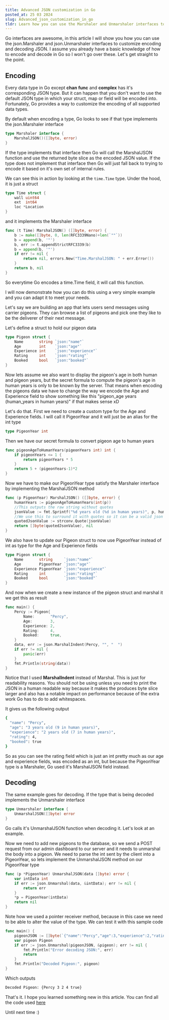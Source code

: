 ```yaml
---
title: Advanced JSON customization in Go
posted_at: 25 03 2024
slug: Advanced_json_customization_in_go
tldr: Learn how you can use the Marshaler and Unmarshaler interfaces to customize encoding and decoding JSON
---
```


Go interfaces are awesome, in this article I will show you how you can use the json.Marshaler and json.Unmarshaler interfaces to customize 
encoding and decoding JSON.
I assume you already have a basic knowledge of how to encode and decode in Go so I won't go over these. Let's get straight to the point.

## Encoding
Every data type in Go except **chan** **func** and **complex** has it's corresponding JSON type. But it can happen that you don't want to use the default
JSON type in which your struct, map or field will be encoded into. Fortunately, Go provides a way to customize the encoding of all supported data types.

By default when encoding a type, Go looks to see if that type implements the json.Marshaler interface
```go
type Marshaler interface {
    MarshalJSON()([]byte, error)
}
```
If the type implements that interface then Go will call the MarshalJSON function and use the returned byte slice as the encoded JSON value.
If the type does not implement that interface then Go will just fall back to trying to encode it based on it's own set of internal rules.

We can see this in action by looking at the `time.Time` type. Under the hood, it is just a struct 
```go
type Time struct {
	wall uint64
	ext  int64
	loc *Location
}
```
and it implements the Marshaler interface 
```go
func (t Time) MarshalJSON() ([]byte, error) {
	b := make([]byte, 0, len(RFC3339Nano)+len(`""`))
	b = append(b, '"')
	b, err := t.appendStrictRFC3339(b)
	b = append(b, '"')
	if err != nil {
		return nil, errors.New("Time.MarshalJSON: " + err.Error())
	}
	return b, nil
}
```
So everytime Go encodes a time.Time field, it will call this function.

I will now demonstrate how you can do this using a very simple example and you can adapt it to meet your needs.

Let's say we are building an app that lets users send messages using carrier pigeons. They can browse a list of pigeons and pick one they like to be the deliverer of their next message.

Let's define a struct to hold our pigeon data
```go
type Pigeon struct {
	Name       string `json:"name"`
	Age        int    `json:"age"`
	Experience int    `json:"experience"`
	Rating     int    `json:"rating"`
	Booked     bool   `json:"booked"`
}
```
Now lets assume we also want to display the pigeon's age in both human and pigeon years, but the secret formula to compute the pigeon's age in human years is only to be known by the server.
That means when encoding the pigeons data we have to change the way we encode the Age and Experience field to show something like this "pigeon_age years (human_years in human years)"
if that makes sense xD

Let's do that. First we need to create a custom type for the Age and Experience fields. I will call it PigeonYear and it will just be an alias for the int type
```go
type PigeonYear int
```
Then we have our secret formula to convert pigeon age to human years
```go
func pigeonAgeToHumanYears(pigeonYears int) int {
	if pigeonYears <= 1 {
		return pigeonYears * 5
	}
	return 5 + (pigeonYears-1)*2 
}
```
Now we have to make our PigeonYear type satisfy the Marshaler interface by implementing the MarshalJSON method
```go
func (p PigeonYear) MarshalJSON() ([]byte, error) {
	humanYears := pigeonAgeToHumanYears(int(p))
    //This outputs the raw string without quotes
	jsonValue := fmt.Sprintf("%d years old (%d in human years)", p, humanYears)
    //We use this to surround it with quotes so it can be a valid json string
	quotedJsonValue := strconv.Quote(jsonValue)
	return []byte(quotedJsonValue), nil
}
```
We also have to update our Pigeon struct to now use PigeonYear instead of int as type for the Age and Experience fields
```go
type Pigeon struct {
	Name       string     `json:"name"`
	Age        PigeonYear `json:"age"`
	Experience PigeonYear `json:"experience"`
	Rating     int        `json:"rating"`
	Booked     bool       `json:"booked"`
}
```
And now when we create a new instance of the pigeon struct and marshal it we get this as result
```go
func main() {
	Percy := Pigeon{
		Name:       "Percy",
		Age:        3,
		Experience: 2,
		Rating:     4,
		Booked:     true,
	}
	data, err := json.MarshalIndent(Percy, "", "  ")
	if err != nil {
		panic(err)
	}
	fmt.Println(string(data))
}
```
Notice that I used **MarshalIndent** instead of Marshal. This is just for readability reasons. You should not be using unless you need to print the JSON
in a human readable way because it makes the produces byte slice larger and also has a notable impact on performance because of the extra work Go has to
do to add whitespaces.

It gives us the following output
```sh
{
  "name": "Percy",
  "age": "3 years old (9 in human years)",
  "experience": "2 years old (7 in human years)",
  "rating": 4,
  "booked": true
}
```
So as you can see the rating field which is just an int pretty much as our age and experience fields, was encoded as an int, but because the PigeonYear type is a Marshaler,
Go used it's MarshalJSON field instead.

## Decoding
The same example goes for decoding. If the type that is being decoded implements the Unmarshaler interface
```go
type Unmarshaler interface {
	UnmarshalJSON([]byte) error
}
```
Go calls it's UnmarshalJSON function when decoding it. Let's look at an example.

Now we need to add new pigeons to the database, so we send a POST request from our admin dashboard to our server and it needs to unmarshal the body into a pigeon.
We need to parse the int sent by the client into a PigeonYear, so lets implement the UnmarshalJSON method on our PigeonYear type
```go
func (p *PigeonYear) UnmarshalJSON(data []byte) error {
	var intData int
	if err := json.Unmarshal(data, &intData); err != nil {
		return err
	}
	*p = PigeonYear(intData)
	return nil
}
```
Note how we used a pointer receiver method, because in this case we need to be able to alter the value of the type.
We can test it with this sample code
```go
func main() {
	pigeonJSON := []byte(`{"name":"Percy","age":3,"experience":2,"rating":4,"booked":true}`)
	var pigeon Pigeon
	if err := json.Unmarshal(pigeonJSON, &pigeon); err != nil {
		fmt.Println("Error decoding JSON:", err)
		return
	}
	fmt.Println("Decoded Pigeon:", pigeon)
}
```
Which outputs
```sh
Decoded Pigeon: {Percy 3 2 4 true}
```

That's it. I hope you learned something new in this article. You can find all the code used [here](https://gist.github.com/TheWisePigeon/d40d1f5ec73dd9bca415600db3fba70b) 

Until next time :)
